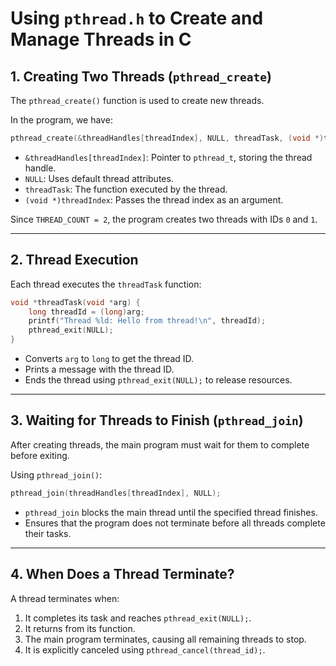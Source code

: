 # Using `pthread.h` to Create and Manage Threads in C

## 1. Creating Two Threads (`pthread_create`)
The `pthread_create()` function is used to create new threads. 

In the program, we have:
```c
pthread_create(&threadHandles[threadIndex], NULL, threadTask, (void *)threadIndex);
```
- `&threadHandles[threadIndex]`: Pointer to `pthread_t`, storing the thread handle.
- `NULL`: Uses default thread attributes.
- `threadTask`: The function executed by the thread.
- `(void *)threadIndex`: Passes the thread index as an argument.

Since `THREAD_COUNT = 2`, the program creates two threads with IDs `0` and `1`.

---

## 2. Thread Execution
Each thread executes the `threadTask` function:
```c
void *threadTask(void *arg) {
    long threadId = (long)arg;
    printf("Thread %ld: Hello from thread!\n", threadId);
    pthread_exit(NULL);
}
```
- Converts `arg` to `long` to get the thread ID.
- Prints a message with the thread ID.
- Ends the thread using `pthread_exit(NULL);` to release resources.

---

## 3. Waiting for Threads to Finish (`pthread_join`)
After creating threads, the main program must wait for them to complete before exiting.

Using `pthread_join()`:
```c
pthread_join(threadHandles[threadIndex], NULL);
```
- `pthread_join` blocks the main thread until the specified thread finishes.
- Ensures that the program does not terminate before all threads complete their tasks.

---

## 4. When Does a Thread Terminate?
A thread terminates when:
1. It completes its task and reaches `pthread_exit(NULL);`.
2. It returns from its function.
3. The main program terminates, causing all remaining threads to stop.
4. It is explicitly canceled using `pthread_cancel(thread_id);`.